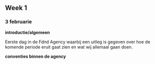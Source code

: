 ## Week 1

### 3 februarie

**introductie/algemeen**

Eerste dag in de Fdnd Agency waarbij een uitleg is gegeven over hoe de komende periode eruit gaat zien en wat wij allemaal gaan doen.

**conventies binnen de agency**



